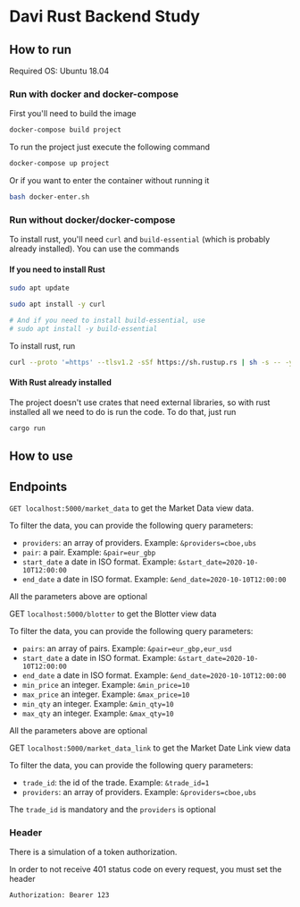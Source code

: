 # Davi Rust Backend Study

## How to run

Required OS: Ubuntu 18.04

### Run with docker and docker-compose

First you'll need to build the image

```bash
docker-compose build project
```

To run the project just execute the following command

```bash
docker-compose up project
```

Or if you want to enter the container without running it

```bash
bash docker-enter.sh
```

### Run without docker/docker-compose

To install rust, you'll need `curl` and `build-essential` (which is probably already installed). You can use the commands

#### If you need to install Rust

```bash
sudo apt update

sudo apt install -y curl

# And if you need to install build-essential, use
# sudo apt install -y build-essential
```

To install rust, run

```bash
curl --proto '=https' --tlsv1.2 -sSf https://sh.rustup.rs | sh -s -- -y --profile default
```

#### With Rust already installed

The project doesn't use crates that need external libraries, so with rust installed all we need to do is run the code. To do that, just run

```bash
cargo run
```

## How to use

## Endpoints

`GET localhost:5000/market_data` to get the Market Data view data.

To filter the data, you can provide the following query parameters:

- `providers`: an array of providers. Example: `&providers=cboe,ubs`
- `pair`: a pair. Example: `&pair=eur_gbp`
- `start_date` a date in ISO format. Example: `&start_date=2020-10-10T12:00:00`
- `end_date` a date in ISO format. Example: `&end_date=2020-10-10T12:00:00`

All the parameters above are optional

GET `localhost:5000/blotter` to get the Blotter view data

To filter the data, you can provide the following query parameters:

- `pairs`: an array of pairs. Example: `&pair=eur_gbp,eur_usd`
- `start_date` a date in ISO format. Example: `&start_date=2020-10-10T12:00:00`
- `end_date` a date in ISO format. Example: `&end_date=2020-10-10T12:00:00`
- `min_price` an integer. Example: `&min_price=10`
- `max_price` an integer. Example: `&max_price=10`
- `min_qty` an integer. Example: `&min_qty=10`
- `max_qty` an integer. Example: `&max_qty=10`

All the parameters above are optional

GET `localhost:5000/market_data_link` to get the Market Date Link view data

To filter the data, you can provide the following query parameters:

- `trade_id`: the id of the trade. Example: `&trade_id=1`
- `providers`: an array of providers. Example: `&providers=cboe,ubs`

The `trade_id` is mandatory and the `providers` is optional

### Header

There is a simulation of a token authorization.

In order to not receive 401 status code on every request, you must set the header

`Authorization: Bearer 123`
